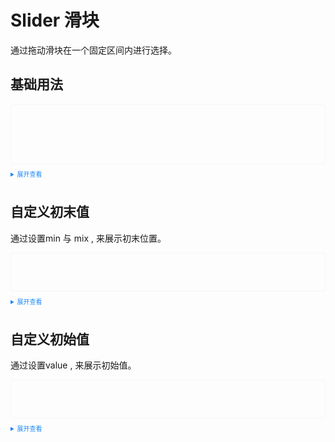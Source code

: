 <!--
 * @Description: Stay hungry，Stay foolish
 * @Author: Huccct
 * @Date: 2023-02-12 12:41:30
 * @LastEditors: Huccct
 * @LastEditTime: 2023-02-22 22:26:52
-->
<style>
  .example{
      border: 1px solid #f5f5f5;
      border-radius: 5px;
      padding: 30px;
  }
  .tass-button {
      margin:10px 5px;
  }
  
  details > summary:first-of-type {
      font-size: 10px;
      padding: 8px 0;
      cursor: pointer;
      color: #1989fa;
  }
</style>
# Slider 滑块
通过拖动滑块在一个固定区间内进行选择。
## 基础用法

  <div class="example">
    <tass-slider></tass-slider><br/><br/>
    <tass-slider disabled></tass-slider>
  </div>




<details>
<summary>展开查看</summary>

```vue
<template>
  <tass-slider></tass-slider><br/><br/>
  <tass-slider disabled></tass-slider>
</template>
```
</details>


## 自定义初末值
通过设置min 与 mix , 来展示初末位置。

<div class="example">
  <tass-slider></tass-slider>
</div>

<details>
<summary>展开查看</summary>

```vue
<template>
  <tass-slider :min="100" :max="500"></tass-slider>
</template>
```
</details>

## 自定义初始值
通过设置value , 来展示初始值。

<div class="example">
  <tass-slider :value="30"></tass-slider>
</div>

<details>
<summary>展开查看</summary>

```vue
<template>
  <tass-slider :value="30"></tass-slider>
</template>
```
</details>